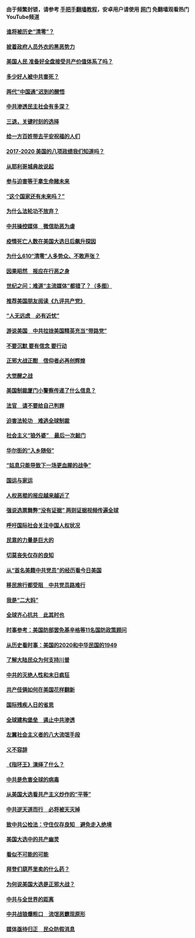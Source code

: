 #### 由于频繁封锁，请参考 [手把手翻墙教程](https://github.com/gfw-breaker/guides/wiki/)，安卓用户请使用 [网门](https://github.com/gfw-breaker/nogfw/blob/master/dl.md?t=01110000) 免翻墙观看热门YouTube频道 

#### [谁将被历史“清零”？](../pages/73/417485.md?t=01110000) 

#### [披着政府人员外衣的黑恶势力](../pages/73/417442.md?t=01110000) 

#### [美国人民 准备好全盘接受共产价值体系了吗？](../pages/73/417491.md?t=01110000) 

#### [多少好人被中共害死？](../pages/73/417144.md?t=01110000) 

#### [两代“中国通”迟到的醒悟](../pages/73/417064.md?t=01110000) 

#### [中共渗透民主社会有多深？](../pages/73/417063.md?t=01110000) 

#### [三退，关键时刻的选择](../pages/73/416969.md?t=01110000) 

#### [给一方百姓带去平安祝福的人们](../pages/73/416941.md?t=01110000) 

#### [2017-2020  美国的八项政绩我们知道吗？](../pages/73/416968.md?t=01110000) 

#### [从耶利哥城典故说起](../pages/73/416892.md?t=01110000) 

#### [参与迫害等于拿生命赌未来](../pages/73/416856.md?t=01110000) 

#### [“这个国家还有未来吗？”](../pages/73/416852.md?t=01110000) 

#### [为什么法轮功不放弃？](../pages/73/416864.md?t=01110000) 

#### [中共操控媒体　微信助恶为虐](../pages/73/416724.md?t=01110000) 

#### [疫情死亡人数在美国大选日后飙升探因](../pages/73/416606.md?t=01110000) 

#### [为什么610“清零”人多势众、不敢声张？](../pages/73/416632.md?t=01110000) 

#### [因果昭然　报应在行恶之身](../pages/73/416582.md?t=01110000) 

#### [世纪之问：难道“主流媒体”都错了？（多图）](../pages/73/416571.md?t=01110000) 

#### [推荐美国朋友阅读《九评共产党》](../pages/73/416510.md?t=01110000) 

#### [“人无远虑　必有近忧”](../pages/73/416513.md?t=01110000) 

#### [游说美国　中共拉拢美国精英充当“带路党”](../pages/73/416529.md?t=01110000) 

#### [不要沉默 要有信念 要行动](../pages/73/416457.md?t=01110000) 

#### [正邪大战正酣　信仰者必再创辉煌](../pages/73/416433.md?t=01110000) 

#### [大觉醒之战](../pages/73/416456.md?t=01110000) 

#### [美国制裁厦门小警察传递了什么信息？](../pages/73/416432.md?t=01110000) 

#### [法官　请不要给自己判罪](../pages/73/416379.md?t=01110000) 

#### [迫害法轮功　难逃全球制裁](../pages/73/416380.md?t=01110000) 

#### [社会主义“狼外婆”　最后一次敲门](../pages/73/416394.md?t=01110000) 

#### [华尔街的“入乡随俗”](../pages/73/416395.md?t=01110000) 

#### [“姑息只能导致下一场更血腥的战争”](../pages/73/416223.md?t=01110000) 

#### [国运与家运](../pages/73/416224.md?t=01110000) 

#### [人权恶棍的报应越来越近了](../pages/73/416276.md?t=01110000) 

#### [强说选票舞弊“没有证据” 两则证据视频传遍全球](../pages/73/416227.md?t=01110000) 

#### [呼吁国际社会关注中国人权状况](../pages/73/416135.md?t=01110000) 

#### [民意的力量是巨大的](../pages/73/416222.md?t=01110000) 

#### [切莫丧失仅存的良知](../pages/73/416134.md?t=01110000) 

#### [从“首名美籍中共党员”的经历看今日美国](../pages/73/416114.md?t=01110000) 

#### [移民旅行都受阻　中共党员路难行](../pages/73/416033.md?t=01110000) 

#### [我是“二大妈”](../pages/73/415529.md?t=01110000) 

#### [全球齐心抗共　此其时也](../pages/73/415989.md?t=01110000) 

#### [时事参考：美国防部罢免基辛格等11名国防政策顾问](../pages/73/415970.md?t=01110000) 

#### [从历史看时事：美国的2020和中华民国的1949](../pages/73/415949.md?t=01110000) 

#### [了解大陆民众为何支持川普](../pages/73/415950.md?t=01110000) 

#### [中共的灭绝人性和末日疯狂](../pages/73/415944.md?t=01110000) 

#### [共产伎俩如何在美国花样翻新](../pages/73/415908.md?t=01110000) 

#### [国际残疾人日的省思](../pages/73/415849.md?t=01110000) 

#### [全球建构堡垒　遏止中共渗透](../pages/73/415850.md?t=01110000) 

#### [左翼社会主义者的八大流氓手段](../pages/73/415802.md?t=01110000) 

#### [义不容辞](../pages/73/415807.md?t=01110000) 

#### [《指环王》演绎了什么？](../pages/73/415739.md?t=01110000) 

#### [中共是危害全球的病毒](../pages/73/415569.md?t=01110000) 

#### [从美国大选看共产主义炒作的“平等”](../pages/73/415654.md?t=01110000) 

#### [中共逆天道而行　必将被天灭掉](../pages/73/415626.md?t=01110000) 

#### [致中共公检法：守住仅存良知　避免走入绝境](../pages/73/415627.md?t=01110000) 

#### [美国大选中的共产幽灵](../pages/73/415618.md?t=01110000) 

#### [看似不可能的可能](../pages/73/415619.md?t=01110000) 

#### [拜登们葫芦里卖的什么药？](../pages/73/415531.md?t=01110000) 

#### [为何说美国大选是正邪大战？](../pages/73/415530.md?t=01110000) 

#### [中共与全世界的距离](../pages/73/415435.md?t=01110000) 

#### [中共战狼爆粗口　流氓恶霸现原形](../pages/73/415426.md?t=01110000) 

#### [媒体亟待归正　民众防假消息](../pages/73/415402.md?t=01110000) 


